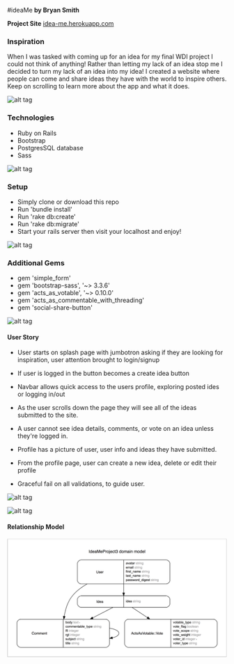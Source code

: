 #ideaMe
**by Bryan Smith**

**Project Site**
[idea-me.herokuapp.com](http://idea-me.herokuapp.com)

### Inspiration
When I was tasked with coming up for an idea for my final WDI project I could not think of anything! Rather than letting my lack of an idea stop me I decided to turn my lack of an idea into my idea! I created a website where people can come and share ideas they have with the world to inspire others. Keep on scrolling to learn more about the app and what it does.

![alt tag](https://github.com/Smicl11/ideaMe_project3/blob/master/main.png)

### Technologies
- Ruby on Rails
- Bootstrap
- PostgresSQL database
- Sass

![alt tag](https://github.com/Smicl11/ideaMe_project3/blob/master/idea-index.png)

### Setup
- Simply clone or download this repo
- Run 'bundle install'
- Run 'rake db:create'
- Run 'rake db:migrate'
- Start your rails server then visit your localhost and enjoy!

![alt tag](https://github.com/Smicl11/ideaMe_project3/blob/master/signup.png)

### Additional Gems
- gem 'simple_form'
- gem 'bootstrap-sass', '~> 3.3.6'
- gem 'acts_as_votable', '~> 0.10.0'
- gem 'acts_as_commentable_with_threading'
- gem 'social-share-button'

![alt tag](https://github.com/Smicl11/ideaMe_project3/blob/master/idea-show.png)

#### User Story
- User starts on splash page with jumbotron asking if they are looking for inspiration, user attention brought to login/signup

- If user is logged in the button becomes a create idea button

- Navbar allows quick access to the users profile, exploring posted ides or logging in/out

- As the user scrolls down the page they will see all of the ideas submitted to the site.

- A user cannot see idea details, comments, or vote on an idea unless they're logged in.

- Profile has a picture of user, user info and ideas they have submitted.

- From the profile page, user can create a new idea, delete or edit their profile

- Graceful fail on all validations, to guide user.

![alt tag](https://github.com/Smicl11/ideaMe_project3/blob/master/login.png)

![alt tag](https://github.com/Smicl11/ideaMe_project3/blob/master/profile.png)

#### Relationship Model
![alt tag](https://raw.githubusercontent.com/Smicl11/ideaMe_project3/master/erd.png)
